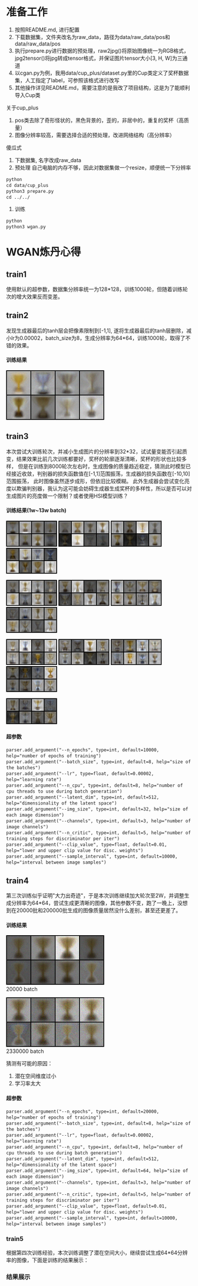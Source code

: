 # 准备工作
1. 按照README.md, 进行配置
2. 下载数据集，文件夹改名为raw_data，路径为data/raw_data/pos和data/raw_data/pos
3. 执行prepare.py进行数据的预处理，raw2jpg()将原始图像统一为RGB格式，jpg2tensor()将jpg转成tensor格式，并保证图片tensor大小[3, H, W]为三通道
4. 以cgan.py为例，我用data/cup_plus/dataset.py里的Cup类定义了奖杯数据集，人工指定了label，可参照该格式进行改写
5. 其他操作详见README.md，需要注意的是我改了项目结构，这是为了能顺利导入Cup类

关于cup_plus
1. pos类去除了奇形怪状的，黑色背景的，歪的，非居中的，重复的奖杯（高质量）
2. 图像分辨率较高，需要选择合适的预处理，改进网络结构（高分辨率）

傻瓜式
1. 下数据集, 名字改成raw_data
2. 预处理
   自己电脑的内存不够，因此对数据集做一个resize，顺便统一下分辨率
```
python
cd data/cup_plus
python3 prepare.py
cd ../../
```
1. 训练
```
python
python3 wgan.py
```

# WGAN炼丹心得

## train1
使用默认的超参数，数据集分辨率统一为128*128，训练1000轮，但随着训练轮次的增大效果反而变差。

## train2
发现生成器最后的tanh层会把像素限制到[-1,1], 遂将生成器最后的tanh层删除，减小lr为0.00002，batch_size为8，生成分辨率为64*64，训练1000轮，取得了不错的效果。 

#### 训练结果  
![147200 batch](images/goodres/2/147200.png)

## train3
本次尝试大训练轮次，并减小生成图片的分辨率到32*32，试试量变能否引起质变，结果效果比前几次训练都要好，奖杯的轮廓逐渐清晰，奖杯的形状也比较多样，
但是在训练到8000轮次左右时，生成图像的质量趋近稳定，猜测此时模型已经接近收敛，判别器的损失函数值在[-1,1]范围振荡，生成器的损失函数在[-10,10]范围振荡，
此时图像虽然逐步成形，但依旧比较模糊。
此外生成器会尝试变化亮度以欺骗判别器，我认为这可能会妨碍生成器生成奖杯的多样性，所以是否可以对生成图片的亮度做一个限制？或者使用HSI模型训练？

#### 训练结果(1w~13w batch)  

![](images/goodres/3/100000.png)
![](images/goodres/3/200000.png)
![](images/goodres/3/300000.png)
![](images/goodres/3/400000.png)

![](images/goodres/3/500000.png)
![](images/goodres/3/600000.png)
![](images/goodres/3/700000.png)
![](images/goodres/3/800000.png)

![](images/goodres/3/900000.png)
![](images/goodres/3/1000000.png)
![](images/goodres/3/1100000.png)
![](images/goodres/3/1200000.png)

![](images/goodres/3/1300000.png)

#### 超参数  
```
parser.add_argument("--n_epochs", type=int, default=10000, help="number of epochs of training")
parser.add_argument("--batch_size", type=int, default=8, help="size of the batches")
parser.add_argument("--lr", type=float, default=0.00002, help="learning rate")
parser.add_argument("--n_cpu", type=int, default=8, help="number of cpu threads to use during batch generation")
parser.add_argument("--latent_dim", type=int, default=512, help="dimensionality of the latent space")
parser.add_argument("--img_size", type=int, default=32, help="size of each image dimension")
parser.add_argument("--channels", type=int, default=3, help="number of image channels")
parser.add_argument("--n_critic", type=int, default=5, help="number of training steps for discriminator per iter")
parser.add_argument("--clip_value", type=float, default=0.01, help="lower and upper clip value for disc. weights")
parser.add_argument("--sample_interval", type=int, default=10000, help="interval between image samples")
```  

## train4
第三次训练似乎证明"大力出奇迹"，于是本次训练继续加大轮次至2W，并调整生成分辨率为64*64，尝试生成更清晰的图像，其他参数不变，跑了一晚上，没想到在20000批和200000批生成的图像质量居然没什么差别，甚至还更差了。  

#### 训练结果
![20000 batch](images/bad/4/20000.png)  
20000 batch

![149200 batch](images/bad/4/2330000.png)  
2330000 batch

猜测有可能的原因：  
1. 潜在空间维度过小
2. 学习率太大

#### 超参数  
```
parser.add_argument("--n_epochs", type=int, default=20000, help="number of epochs of training")
parser.add_argument("--batch_size", type=int, default=8, help="size of the batches")
parser.add_argument("--lr", type=float, default=0.00002, help="learning rate")
parser.add_argument("--n_cpu", type=int, default=8, help="number of cpu threads to use during batch generation")
parser.add_argument("--latent_dim", type=int, default=512, help="dimensionality of the latent space")
parser.add_argument("--img_size", type=int, default=64, help="size of each image dimension")
parser.add_argument("--channels", type=int, default=3, help="number of image channels")
parser.add_argument("--n_critic", type=int, default=5, help="number of training steps for discriminator per iter")
parser.add_argument("--clip_value", type=float, default=0.01, help="lower and upper clip value for disc. weights")
parser.add_argument("--sample_interval", type=int, default=10000, help="interval between image samples")
```  

### train5
根据第四次训练经验，本次训练调整了潜在空间大小，继续尝试生成64*64分辨率的图像，下面是训练的结果展示：

### 结果展示